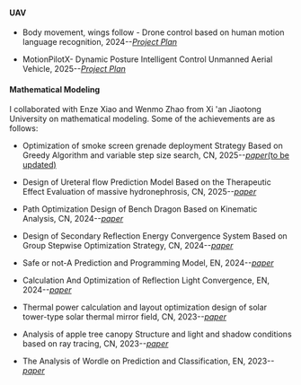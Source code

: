#### UAV

- Body movement, wings follow - Drone control based on human motion language recognition, 2024--[_Project Plan_](AnXMuy.github.io/contents/UAV/v1)

- MotionPilotX- Dynamic Posture Intelligent Control Unmanned Aerial Vehicle, 2025--[_Project Plan_](AnXMuy.github.io/contents/UAV/v2)

#### Mathematical Modeling
I collaborated with Enze Xiao and Wenmo Zhao from Xi 'an Jiaotong University on mathematical modeling. Some of the achievements are as follows:

- Optimization of smoke screen grenade deployment Strategy Based on Greedy Algorithm and variable step size search, CN, 2025--[_paper_(to be updated)]()

- Design of Ureteral flow Prediction Model Based on the Therapeutic Effect Evaluation of massive hydronephrosis, CN, 2025--[_paper_](AnXMuy.github.io/contents/MathModeling/基于巨大肾积水治疗疗效评估的输尿管流量预测模型设计.pdf)

- Path Optimization Design of Bench Dragon Based on Kinematic Analysis, CN, 2024--[_paper_](AnXMuy.github.io/contents/MathModeling/基于运动学分析的板凳龙路径优化设计.pdf)

- Design of Secondary Reflection Energy Convergence System Based on Group Stepwise Optimization Strategy, CN, 2024--[_paper_](AnXMuy.github.io/contents/MathModeling/基于分组步进式优化策略的二次反射能量汇聚系统设计.pdf)

- Safe or not-A Prediction and Programming Model, EN, 2024--[_paper_](AnXMuy.github.io/contents/MathModeling/Safeornot-APredictionandProgrammingModel.pdf)

- Calculation And Optimization of Reflection Light Convergence, EN, 2024--[_paper_](AnXMuy.github.io/contents/MathModeling/CalculationAndOptimizationofReflectionLightConvergence.pdf)

- Thermal power calculation and layout optimization design of solar tower-type solar thermal mirror field, CN, 2023--[_paper_](AnXMuy.github.io/contents/MathModeling/太阳能塔式光热镜场的热功率计算及布局优化设计.pdf)

- Analysis of apple tree canopy Structure and light and shadow conditions based on ray tracing, CN, 2023--[_paper_](AnXMuy.github.io/contents/MathModeling/基于光线追踪的苹果树树冠结构与受光和阴影情况分析.pdf)

- The Analysis of Wordle on Prediction and Classification, EN, 2023--[_paper_](AnXMuy.github.io/contents/MathModeling/TheAnalysisofWordleonPredictionandClassification.pdf)

